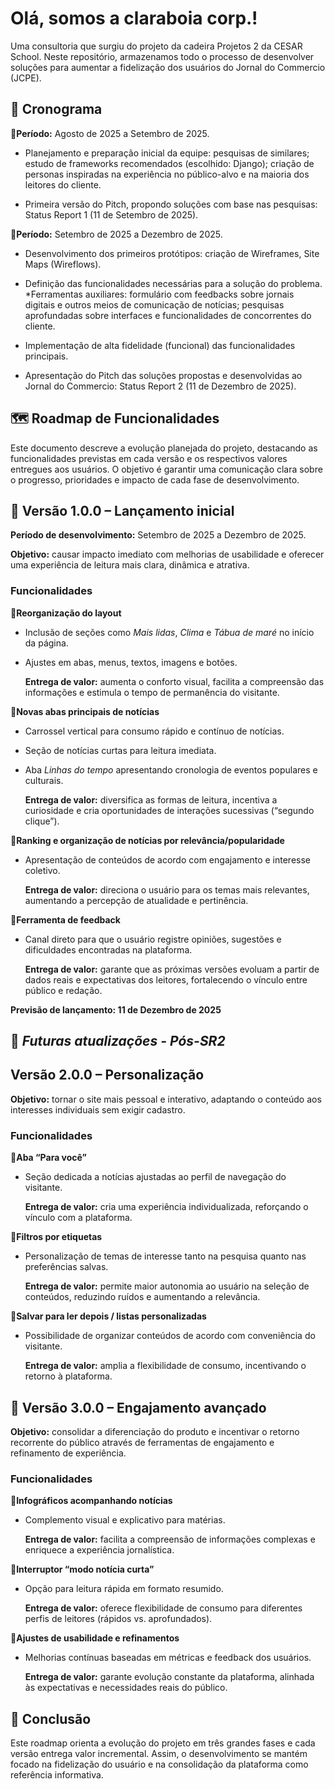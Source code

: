 # Olá, somos a claraboia corp.!
Uma consultoria que surgiu do projeto da cadeira Projetos 2 da CESAR School. Neste repositório, armazenamos todo o processo de desenvolver soluções para aumentar a fidelização dos usuários do Jornal do Commercio (JCPE).

## 📆 Cronograma
🔹**Período:** Agosto de 2025 a Setembro de 2025.
- Planejamento e preparação inicial da equipe: pesquisas de similares; estudo de frameworks recomendados (escolhido: Django); criação de personas inspiradas na experiência no público-alvo e na maioria dos leitores do cliente.

- Primeira versão do Pitch, propondo soluções com base nas pesquisas: Status Report 1 (11 de Setembro de 2025).

🔹**Período:** Setembro de 2025 a Dezembro de 2025.
- Desenvolvimento dos primeiros protótipos: criação de Wireframes, Site Maps (Wireflows).

- Definição das funcionalidades necessárias para a solução do problema. *Ferramentas auxiliares: formulário com feedbacks sobre jornais digitais e outros meios de comunicação de notícias; pesquisas aprofundadas sobre interfaces e funcionalidades de concorrentes do cliente.

- Implementação de alta fidelidade (funcional) das funcionalidades principais.

- Apresentação do Pitch das soluções propostas e desenvolvidas ao Jornal do Commercio: Status Report 2 (11 de Dezembro de 2025).

## 🗺️ Roadmap de Funcionalidades
Este documento descreve a evolução planejada do projeto, destacando as funcionalidades previstas em cada versão e os respectivos valores entregues aos usuários. O objetivo é garantir uma comunicação clara sobre o progresso, prioridades e impacto de cada fase de desenvolvimento.

## 🚀 Versão 1.0.0 – Lançamento inicial
**Período de desenvolvimento:** Setembro de 2025 a Dezembro de 2025.

**Objetivo:** causar impacto imediato com melhorias de usabilidade e oferecer uma experiência de leitura mais clara, dinâmica e atrativa.

### Funcionalidades
🔹**Reorganização do layout**
  - Inclusão de seções como *Mais lidas*, *Clima* e *Tábua de maré* no início da página.
  - Ajustes em abas, menus, textos, imagens e botões.

    **Entrega de valor:** aumenta o conforto visual, facilita a compreensão das informações e estimula o tempo de permanência do visitante.

🔹**Novas abas principais de notícias**
  - Carrossel vertical para consumo rápido e contínuo de notícias.
  - Seção de notícias curtas para leitura imediata.
  - Aba *Linhas do tempo* apresentando cronologia de eventos populares e culturais.
    
    **Entrega de valor:** diversifica as formas de leitura, incentiva a curiosidade e cria oportunidades de interações sucessivas (“segundo clique”).

🔹**Ranking e organização de notícias por relevância/popularidade**
  - Apresentação de conteúdos de acordo com engajamento e interesse coletivo.

    **Entrega de valor:** direciona o usuário para os temas mais relevantes, aumentando a percepção de atualidade e pertinência.

🔹**Ferramenta de feedback**
  - Canal direto para que o usuário registre opiniões, sugestões e dificuldades encontradas na plataforma.

    **Entrega de valor:** garante que as próximas versões evoluam a partir de dados reais e expectativas dos leitores, fortalecendo o vínculo entre público e redação.

**Previsão de lançamento: 11 de Dezembro de 2025**

## 🔮 *Futuras atualizações - Pós-SR2*
## Versão 2.0.0 – Personalização

**Objetivo:** tornar o site mais pessoal e interativo, adaptando o conteúdo aos interesses individuais sem exigir cadastro.

### Funcionalidades
🔹**Aba “Para você”**
  - Seção dedicada a notícias ajustadas ao perfil de navegação do visitante.

    **Entrega de valor:** cria uma experiência individualizada, reforçando o vínculo com a plataforma.

🔹**Filtros por etiquetas**
  - Personalização de temas de interesse tanto na pesquisa quanto nas preferências salvas.

    **Entrega de valor:** permite maior autonomia ao usuário na seleção de conteúdos, reduzindo ruídos e aumentando a relevância.

🔹**Salvar para ler depois / listas personalizadas**
  - Possibilidade de organizar conteúdos de acordo com conveniência do visitante.
  
    **Entrega de valor:** amplia a flexibilidade de consumo, incentivando o retorno à plataforma.

## 🔹 Versão 3.0.0 – Engajamento avançado
**Objetivo:** consolidar a diferenciação do produto e incentivar o retorno recorrente do público através de ferramentas de engajamento e refinamento de experiência.

### Funcionalidades
🔹**Infográficos acompanhando notícias**
  - Complemento visual e explicativo para matérias.

    **Entrega de valor:** facilita a compreensão de informações complexas e enriquece a experiência jornalística.

🔹**Interruptor “modo notícia curta”**
  - Opção para leitura rápida em formato resumido.

    **Entrega de valor:** oferece flexibilidade de consumo para diferentes perfis de leitores (rápidos vs. aprofundados).

🔹**Ajustes de usabilidade e refinamentos**
  - Melhorias contínuas baseadas em métricas e feedback dos usuários.

    **Entrega de valor:** garante evolução constante da plataforma, alinhada às expectativas e necessidades reais do público.


## 📍 Conclusão
Este roadmap orienta a evolução do projeto em três grandes fases e cada versão entrega valor incremental. Assim, o desenvolvimento se mantém focado na fidelização do usuário e na consolidação da plataforma como referência informativa.
